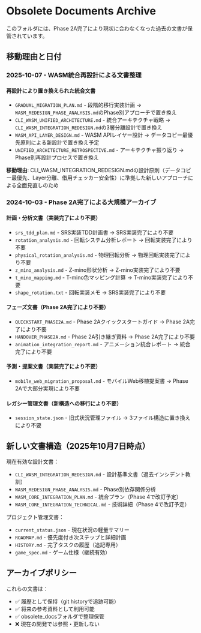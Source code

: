 # Obsolete Documents Archive

このフォルダには、Phase 2A完了により現状に合わなくなった過去の文書が保管されています。

## 移動理由と日付

### 2025-10-07 - WASM統合再設計による文書整理

#### 再設計により置き換えられた統合文書
- `GRADUAL_MIGRATION_PLAN.md` - 段階的移行実装計画 → `WASM_REDESIGN_PHASE_ANALYSIS.md`のPhase別アプローチで置き換え
- `CLI_WASM_UNIFIED_ARCHITECTURE.md` - 統合アーキテクチャ戦略 → `CLI_WASM_INTEGRATION_REDESIGN.md`の3層分離設計で置き換え  
- `WASM_API_LAYER_DESIGN.md` - WASM APIレイヤー設計 → データコピー最優先原則による新設計で置き換え予定
- `UNIFIED_ARCHITECTURE_RETROSPECTIVE.md` - アーキテクチャ振り返り → Phase別再設計プロセスで置き換え

**移動理由**: CLI_WASM_INTEGRATION_REDESIGN.mdの設計原則（データコピー最優先、Layer分離、借用チェッカー安全性）に準拠した新しいアプローチによる全面見直しのため

### 2024-10-03 - Phase 2A完了による大規模アーカイブ

#### 計画・分析文書（実装完了により不要）
- `srs_tdd_plan.md` - SRS実装TDD計画書 → SRS実装完了により不要
- `rotation_analysis.md` - 回転システム分析レポート → 回転実装完了により不要
- `physical_rotation_analysis.md` - 物理回転分析 → 物理回転実装完了により不要
- `z_mino_analysis.md` - Z-mino形状分析 → Z-mino実装完了により不要
- `t_mino_mapping.md` - T-mino色マッピング計算 → T-mino実装完了により不要
- `shape_rotation.txt` - 回転実装メモ → SRS実装完了により不要

#### フェーズ文書（Phase 2A完了により不要）
- `QUICKSTART_PHASE2A.md` - Phase 2Aクイックスタートガイド → Phase 2A完了により不要
- `HANDOVER_PHASE2A.md` - Phase 2A引き継ぎ資料 → Phase 2A完了により不要
- `animation_integration_report.md` - アニメーション統合レポート → 統合完了により不要

#### 予測・提案文書（実装完了により不要）
- `mobile_web_migration_proposal.md` - モバイルWeb移植提案書 → Phase 2Aで大部分実現により不要

#### レガシー管理文書（新構造への移行により不要）
- `session_state.json` - 旧式状況管理ファイル → 3ファイル構造に置き換えにより不要

## 新しい文書構造（2025年10月7日時点）

現在有効な設計文書：
- `CLI_WASM_INTEGRATION_REDESIGN.md` - 設計基準文書（過去インシデント教訓）
- `WASM_REDESIGN_PHASE_ANALYSIS.md` - Phase別依存関係分析
- `WASM_CORE_INTEGRATION_PLAN.md` - 統合プラン（Phase 4で改訂予定）
- `WASM_CORE_INTEGRATION_TECHNICAL.md` - 技術詳細（Phase 4で改訂予定）

プロジェクト管理文書：
- `current_status.json` - 現在状況の軽量サマリー
- `ROADMAP.md` - 優先度付き次ステップと詳細計画
- `HISTORY.md` - 完了タスクの履歴（追記専用）
- `game_spec.md` - ゲーム仕様（継続有効）

## アーカイブポリシー

これらの文書は：
- ✅ 履歴として保持（git historyで追跡可能）
- ✅ 将来の参考資料として利用可能
- ✅ obsolete_docsフォルダで整理保管
- ❌ 現在の開発では参照・更新しない